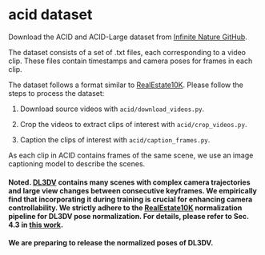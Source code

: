 # acid dataset

Download the ACID and ACID-Large dataset from [Infinite Nature GitHub](https://infinite-nature.github.io/).

The dataset consists of a set of .txt files, each corresponding to a video clip. These files contain timestamps and camera poses for frames in each clip.

The dataset follows a format similar to [RealEstate10K](https://google.github.io/realestate10k/). Please follow the steps to process the dataset:

1. Download source videos with `acid/download_videos.py`.

2. Crop the videos to extract clips of interest with `acid/crop_videos.py`.

3. Caption the clips of interest with `acid/caption_frames.py`.

As each clip in ACID contains frames of the same scene, we use an image captioning model to describe the scenes.


#### Noted. [DL3DV](https://github.com/DL3DV-10K/Dataset) contains many scenes with complex camera trajectories and large view changes between consecutive keyframes. We empirically find that incorporating it during training is crucial for enhancing camera controllability. We strictly adhere to the [RealEstate10K](https://google.github.io/realestate10k/) normalization pipeline for DL3DV pose normalization. For details, please refer to Sec. 4.3 in [this work](https://tinghuiz.github.io/papers/siggraph18_mpi.pdf). 

#### We are preparing to release the normalized poses of DL3DV.
